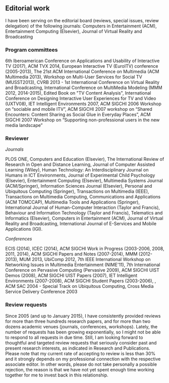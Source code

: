 ## Editorial work

I have been serving on the editorial board (reviews, special issues, review delegation) of the following journals: Computers in Entertainment (ACM), Entertainment Computing (Elsevier), Journal of Virtual Reality and Broadcasting

### Program committees

6th Iberoamerican Conference on Applications and Usability of Interactive TV (2017), ACM TVX 2014, European Interactive TV (EuroITV) conference (2005-2013), The 21st ACM International Conference on Multimedia (ACM Multimedia 2013), Workshop on Multi-User Services for Social TV (MUSST2013), CVRB 2013 - 1st International Conference on Virtual Reality and Broadcasting, International Conference on MultiMedia Modeling (MMM 2012, 2014-2015), Edited Book on "TV Content Analysis", International Conference on Designing Interactive User Experiences for TV and Video (UXTV08), IET Intelligent Environments 2007, ACM SIGCHI 2006 Workshop on “sociable and mobile ITV”, ACM SIGCHI 2007 workshop on “Shared Encounters: Content Sharing as Social Glue in Everyday Places”, ACM SIGCHI 2007 Workshop on “Supporting non-professional users in the new media landscape”

### Reviewer

*Journals*

PLOS ONE, Computers and Education (Elsevier), The International Review of Research in Open and Distance Learning, Journal of Computer Assisted Learning (Wiley), Human Technology: An Interdisciplinary Journal on Humans in ICT Environments, Journal of Experimental Child Psychology (Elsevier), Entertainment Computing (Elsevier), Multimedia Systems Journal (ACM/Springer), Information Sciences Journal (Elsevier), Personal and Ubiquitous Computing (Springer), Transactions on Multimedia (IEEE), Transactions on Multimedia Computing, Communications and Applications (ACM TOMCCAP), Multimedia Tools and Applications (Springer), International Journal of Human-Computer Interaction (Taylor and Francis), Behaviour and Information Technology (Taylor and Francis), Telematics and Informatics (Elsevier), Computers in Entertainment (ACM), Journal of Virtual Reality and Broadcasting, International Journal of E-Services and Mobile Applications (IGI).

*Conferences*

ECIS (2014), ICEC (2014), ACM SIGCHI Work in Progress (2003-2006, 2008, 2011, 2014), ACM SIGCHI Papers and Notes (2007-2014), MMM (2012-2013), MUM 2013, UbiComp 2012, 7th IEEE International Workshop on Networking Issues in Multimedia Entertainment (NIME'11), 7th International Conference on Pervasive Computing (Pervasive 2009), ACM SIGCHI UIST Demos (2008), ACM SIGCHI UIST Papers (2007), IET Intelligent Environments (2007-2008), ACM SIGCHI Student Papers (2003-2006), , ACM SAC 2004 - Special Track on Ubiquitous Computing, Cross Media Service Delivery Conference 2003  

### Review requests
Since 2005 (and up to January 2015), I have consistently provided reviews for more than three hundreds research papers, and for more than two dozens academic venues (journals, conferences, workshops). Lately, the number of requests has been growing exponentially, so I might not be able to respond to all requests in due time. Still, I am looking forward to thoughtful and targeted review requests that seriously consider past and present research interests, as indicated in Research and Publications. Please note that my current rate of accepting to review is less than 30% and it strongly depends on my professional connection with the respective associate editor. In other words, please do not take personally a possible rejection, the reason is that we have not yet spent enough time working together for me to invest back in this relationship.
